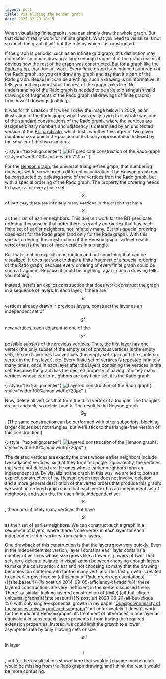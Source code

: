 ```yaml
---
layout: post
title: Visualizing the Henson graph
date: 2025-02-20 18:15
---
```

When visualizing finite graphs, you can simply draw the whole graph. But that doesn't really work for infinite graphs. What you need to visualize is not so much the graph itself, but the rule by which it is constructed.

If the graph is periodic, such as an infinite grid graph, this distinction may not matter so much: drawing a large enough fragment of the graph makes it obvious how the rest of the graph was constructed. But for a graph like the [Rado graph](https://en.wikipedia.org/wiki/Rado_graph), that doesn't work. Every finite graph is an induced subgraph of the Rado graph, so you can draw any graph and say that it's part of the Rado graph. Because it can be anything, such a drawing is uninformative: it tells you nothing about what the rest of the graph looks like. No understanding of the Rado graph is needed to be able to distinguish valid drawings of fragments of the Rado graph (all drawings of finite graphs) from invalid drawings (nothing).

It was for this reason that when I drew the image below in 2009, as an illustration of the Rado graph, what I was really trying to illustrate was one of the standard constructions of the Rado graph, where the vertices are assigned binary numbers and adjacency is determined by an undirected version of the [BIT predicate](https://en.wikipedia.org/wiki/BIT_predicate), which tests whether the larger of two given numbers has a one in the position of its binary representation indexed by the smaller of the two numbers.

{: style="text-align:center"}
![BIT predicate construction of the Rado graph]({{site.baseurl}}/assets/2025/rado-graph.svg){: style="width:100%;max-width:720px" }

For the [Henson graph](https://en.wikipedia.org/wiki/Henson_graph), the universal triangle-free graph, that numbering does not work, so we need a different visualization. The Henson graph can be constructed by deleting some of the vertices from the Rado graph, but with a special ordering of the Rado graph. The property the ordering needs to have is: for every finite <span style="white-space:nowrap">set $$S$$</span> of vertices, there are infinitely many vertices in the graph that have $$S$$ as their set of earlier neighbors. This doesn't work for the BIT predicate ordering, because in that order there is exactly one vertex that has each finite set of earlier neighbors, not infinitely many. But this special ordering does exist for the Rado graph (and only for the Rado graph). With this special ordering, the construction of the Henson graph is: delete each vertex that is the last of three vertices in a triangle.

But that is not an explicit construction and not something that can be visualized. It does not work to draw a finite fragment of a special ordering of the Rado graph, because every ordering of every finite graph could be such a fragment. Because it could be anything, again, such a drawing tells you nothing.

Instead, here's an explicit construction that does work: construct the graph in a sequence of layers. In each layer, if there are $$k$$ vertices already drawn in previous layers, construct the layer as an independent set of $$2^k$$ new vertices, each adjacent to one of the $$2^k$$ possible subsets of the previous vertices. Thus, the first layer has one vertex (the only subset of the empty set of previous vertices is the empty set), the next layer has two vertices (the empty set again and the singleton vertex in the first layer), etc. Every finite set of vertices is repeated infinitely many times, once in each layer after the layers containing the vertices in the set. Because the graph has the desired property of having infinitely many vertices whose earlier neighbors are any finite set, it is the Rado graph.

{: style="text-align:center"}
![Layered construction of the Rado graph]({{site.baseurl}}/assets/2025/layered-rado.svg){: style="width:100%;max-width:720px" }

Now, delete all vertices that form the third vertex of a triangle. The triangles are aci and ack, so delete i and k. The result is the Henson <span style="white-space:nowrap">graph $$G_3$$.</span> (The same construction can be performed with other subscripts, blocking larger cliques but not triangles, but we'll stick to the triangle-free version of this construction.)

{: style="text-align:center"}
![Layered construction of the Henson graph]({{site.baseurl}}/assets/2025/layered-henson.svg){: style="width:100%;max-width:720px" }

The deleted vertices are exactly the ones whose earlier neighbors include two adjacent vertices, so that they form a triangle. Equivalently, the vertices that were not deleted are the ones whose earlier neighbors form an independent set. By visualizing the graph in this way, we are led to both an explicit construction of the Henson graph that does not involve deletion, and a more general description of the vertex orders that produce this graph: we want an ordered graph such that each vertex has an independent set of neighbors, and such that for each finite independent <span style="white-space:nowrap">set $$S$$,</span> there are infinitely many vertices that have $$S$$ as their set of earlier neighbors. We can construct such a graph in a sequence of layers, where there is one vertex in each layer for each independent set of vertices from earlier layers.

One drawback of this construction is that the layers grow very quickly. Even in the independent set version, layer $i$ contains each layer contains a number of vertices
whose size grows like a tower of powers of two. That sets up a delicate balance in visualization between choosing enough layers to make the construction clear and not choosing so many that the drawing becomes too cluttered with far too many vertices. This fast growth is related to an earlier post here on [efficiency of Rado graph representations]({{site.baseurl}}{% post_url 2014-09-05-efficiency-of-rado %}): these layered constructions are very inefficient in the sense discussed there. There's a similar-looking layered construction of (finite) [all-but-clique-universal graphs]({{site.baseurl}}{% post_url 2023-06-20-all-but-clique %}) with only single-exponential growth in my paper "[Quasipolynomiality of the smallest missing induced subgraph](https://doi.org/10.7155/jgaa.00625)" but unfortunately it doesn't work for the Rado and Henson graphs: its treatment of all vertices in one layer as equivalent in subsequent layers prevents it from having the required extension properties. Instead, we could limit the growth to a lower asymptotic rate by only allowing sets of <span style="white-space:nowrap">size $$\le i$$</span> in <span style="white-space:nowrap">layer $$i$$,</span>  but for the visualizations shown here that wouldn't change much: only k would be missing from the Rado graph drawing, and I think the result would be more confusing.